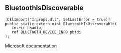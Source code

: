 ## BluetoothIsDiscoverable

```
[DllImport("Irprops.dll", SetLastError = true)]
public static extern uint BluetoothIsDiscoverable(
   IntPtr hRadio,
   ref BLUETOOTH_DEVICE_INFO pbtdi
);
```

[Microsoft documentation](https://docs.microsoft.com/en-us/windows/win32/api/bluetoothapis/nf-bluetoothapis-bluetoothisdiscoverable)

